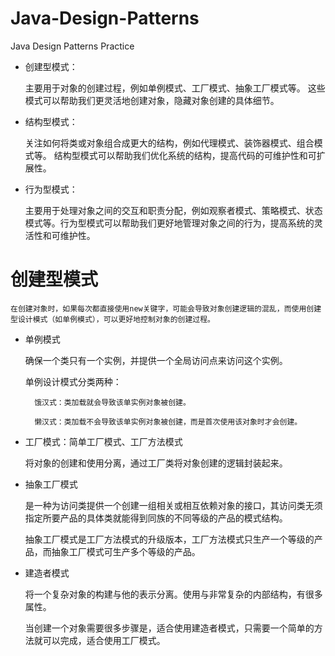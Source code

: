 # Java-Design-Patterns
Java Design Patterns Practice

- 创建型模式： 

    主要用于对象的创建过程，例如单例模式、工厂模式、抽象工厂模式等。 这些模式可以帮助我们更灵活地创建对象，隐藏对象创建的具体细节。

- 结构型模式：

    关注如何将类或对象组合成更大的结构，例如代理模式、装饰器模式、组合模式等。 结构型模式可以帮助我们优化系统的结构，提高代码的可维护性和可扩展性。

- 行为型模式：
  
    主要用于处理对象之间的交互和职责分配，例如观察者模式、策略模式、状态模式等。行为型模式可以帮助我们更好地管理对象之间的行为，提高系统的灵活性和可维护性。

# 创建型模式

    在创建对象时，如果每次都直接使用new关键字，可能会导致对象创建逻辑的混乱，而使用创建型设计模式（如单例模式），可以更好地控制对象的创建过程。
- 单例模式

    确保一个类只有一个实例，并提供一个全局访问点来访问这个实例。

    单例设计模式分类两种： 

        饿汉式：类加载就会导致该单实例对象被创建。 

        懒汉式：类加载不会导致该单实例对象被创建，而是首次使用该对象时才会创建。
- 工厂模式：简单工厂模式、工厂方法模式

  将对象的创建和使用分离，通过工厂类将对象创建的逻辑封装起来。

- 抽象工厂模式

  是一种为访问类提供一个创建一组相关或相互依赖对象的接口，其访问类无须指定所要产品的具体类就能得到同族的不同等级的产品的模式结构。

  抽象工厂模式是工厂方法模式的升级版本，工厂方法模式只生产一个等级的产品，而抽象工厂模式可生产多个等级的产品。

- 建造者模式

  将一个复杂对象的构建与他的表示分离。使用与非常复杂的内部结构，有很多属性。

  当创建一个对象需要很多步骤是，适合使用建造者模式，只需要一个简单的方法就可以完成，适合使用工厂模式。

